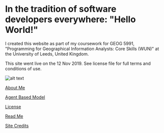 
<h1>In the tradition of software developers everywhere: "Hello World!"</h1>


<p>
I created this website as part of my coursework for GEOG 5991, "Programming for Geographical Information Analysts: Core Skills (WUN)" at the University of Leeds, United Kingdom.</p>
  
<p>This site went live on the 12 Nov 2019. See license file for full terms and conditions of use.

</p>

![alt text](https://jlablacker.github.io/GEOG5991-Portfolio/globe.png "Globe")




<a href="https://jlablacker.github.io/GEOG5991-Portfolio/About.html">About Me</a>



<a href="https://jlablacker.github.io/GEOG5991-Portfolio/Agent.html">Agent Based Model</a>



<a href="https://jlablacker.github.io/GEOG5991-Portfolio/LICENSE.md"> License</a>
  
  
  
<a href="https://github.com/jlablacker/GEOG5991-Portfolio/blob/master/README.md"> Read Me</a>
  


<a href="https://jlablacker.github.io/GEOG5991-Portfolio/Credits.html"> Site Credits</a>

